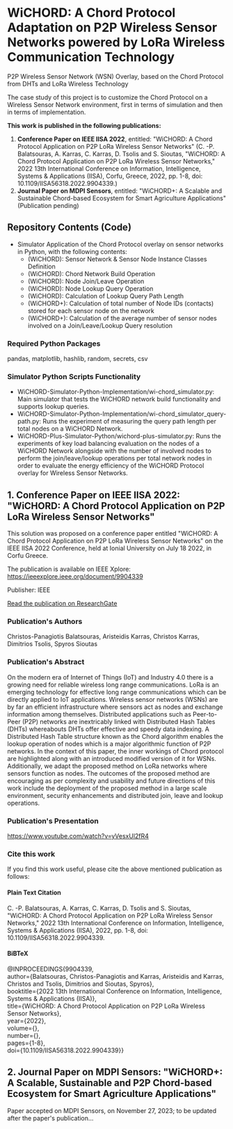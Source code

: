 # WiCHORD: A Chord Protocol Adaptation on P2P Wireless Sensor Networks powered by LoRa Wireless Communication Technology
P2P Wireless Sensor Network (WSN) Overlay, based on the Chord Protocol from DHTs and LoRa Wireless Technology

The case study of this project is to customize the Chord Protocol on a Wireless Sensor Network environment, first in terms of simulation and then in terms of implementation.

**This work is published in the following publications:**
1. **Conference Paper on IEEE IISA 2022**, entitled: "WiCHORD: A Chord Protocol Application on P2P LoRa Wireless Sensor Networks" (C. -P. Balatsouras, A. Karras, C. Karras, D. Tsolis and S. Sioutas, "WiCHORD: A Chord Protocol Application on P2P LoRa Wireless Sensor Networks," 2022 13th International Conference on Information, Intelligence, Systems & Applications (IISA), Corfu, Greece, 2022, pp. 1-8, doi: 10.1109/IISA56318.2022.9904339.)
2. **Journal Paper on MDPI Sensors**, entitled: "WiCHORD+: A Scalable and Sustainable Chord-based Ecosystem for Smart Agriculture Applications" (Publication pending)

## Repository Contents (Code)
- Simulator Application of the Chord Protocol overlay on sensor networks in Python, with the following contents:
  * (WiCHORD): Sensor Network & Sensor Node Instance Classes Definition
  * (WiCHORD): Chord Network Build Operation
  * (WiCHORD): Node Join/Leave Operation
  * (WiCHORD): Node Lookup Query Operation
  * (WiCHORD): Calculation of Lookup Query Path Length
  * (WiCHORD+): Calculation of total number of Node IDs (contacts) stored for each sensor node on the network
  * (WiCHORD+): Calculation of the average number of sensor nodes involved on a Join/Leave/Lookup Query resolution
<!-- - Chord protocol overlay for LoRa Wireless Sensor Networks in Arduino Embedded C++
  * Supported LoRa MCU Board: LILYGO TTGO T-Beam v1.1 ESP32 -->

### Required Python Packages
pandas, matplotlib, hashlib, random, secrets, csv

### Simulator Python Scripts Functionality
- WiCHORD-Simulator-Python-Implementation/wi-chord_simulator.py: Main simulator that tests the WiCHORD network build functionality and supports lookup queries.
- WiCHORD-Simulator-Python-Implementation/wi-chord_simulator_query-path.py: Runs the experiment of measuring the query path length per total nodes on a WiCHORD Network.
- WiCHORD-Plus-Simulator-Python/wichord-plus-simulator.py: Runs the experiments of key load balancing evaluation on the nodes of a WiCHORD Network alongside with the number of involved nodes to perform the join/leave/lookup operations per total network nodes in order to evaluate the energy efficiency of the WiCHORD Protocol overlay for Wireless Sensor Networks.

## 1. Conference Paper on IEEE IISA 2022: "WiCHORD: A Chord Protocol Application on P2P LoRa Wireless Sensor Networks"
This solution was proposed on a conference paper entitled "WiCHORD: A Chord Protocol Application on P2P LoRa Wireless Sensor Networks" on the IEEE IISA 2022 Conference, held at Ionial University on July 18 2022, in Corfu Greece.

The publication is available on IEEE Xplore: https://ieeexplore.ieee.org/document/9904339

Publisher: IEEE

<a href="https://www.researchgate.net/profile/Christos-Panagiotis-Balatsouras/publication/361745127_WiCHORD_A_Chord_Protocol_Application_on_P2P_LoRa_Wireless_Sensor_Networks/links/63387d83ff870c55cef0a565/WiCHORD-A-Chord-Protocol-Application-on-P2P-LoRa-Wireless-Sensor-Networks.pdf"> Read the publication on ResearchGate </a>

### Publication's Authors
Christos-Panagiotis Balatsouras, Aristeidis Karras, Christos Karras, Dimitrios Tsolis, Spyros Sioutas

### Publication's Abstract
On the modern era of Internet of Things (IoT) and Industry 4.0 there is a growing need for reliable wireless long range communications. LoRa is an emerging technology for effective long range communications which can be directly applied to IoT applications. Wireless sensor networks (WSNs) are by far an efficient infrastructure where sensors act as nodes and exchange information among themselves. Distributed applications such as Peer-to-Peer (P2P) networks are inextricably linked with Distributed Hash Tables (DHTs) whereabouts DHTs offer effective and speedy data indexing. A Distributed Hash Table structure known as the Chord algorithm enables the lookup operation of nodes which is a major algorithmic function of P2P networks. In the context of this paper, the inner workings of Chord protocol are highlighted along with an introduced modified version of it for WSNs. Additionally, we adapt the proposed method on LoRa networks where sensors function as nodes. The outcomes of the proposed method are encouraging as per complexity and usability and future directions of this work include the deployment of the proposed method in a large scale environment, security enhancements and distributed join, leave and lookup operations.

### Publication's Presentation
https://www.youtube.com/watch?v=yVesxUl2fR4

### Cite this work
If you find this work useful, please cite the above mentioned publication as follows:

#### Plain Text Citation
C. -P. Balatsouras, A. Karras, C. Karras, D. Tsolis and S. Sioutas, "WiCHORD: A Chord Protocol Application on P2P LoRa Wireless Sensor Networks," 2022 13th International Conference on Information, Intelligence, Systems & Applications (IISA), 2022, pp. 1-8, doi: 10.1109/IISA56318.2022.9904339.

#### BiBTeX
@INPROCEEDINGS{9904339,  
author={Balatsouras, Christos-Panagiotis and Karras, Aristeidis and Karras, Christos and Tsolis, Dimitrios and Sioutas, Spyros},  
booktitle={2022 13th International Conference on Information, Intelligence, Systems & Applications (IISA)},   
title={WiCHORD: A Chord Protocol Application on P2P LoRa Wireless Sensor Networks},   
year={2022},  
volume={},  
number={},  
pages={1-8},  
doi={10.1109/IISA56318.2022.9904339}}

## 2. Journal Paper on MDPI Sensors: "WiCHORD+: A Scalable, Sustainable and P2P Chord-based Ecosystem for Smart Agriculture Applications"
Paper accepted on MDPI Sensors, on November 27, 2023; to be updated after the paper's publication...
